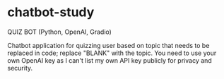 # chatbot-study
QUIZ BOT (Python, OpenAI, Gradio)

Chatbot application for quizzing user based on topic that needs to be replaced in code; replace "BLANK" with the topic.
You need to use your own OpenAI key as I can't list my own API key publicly for privacy and security.
